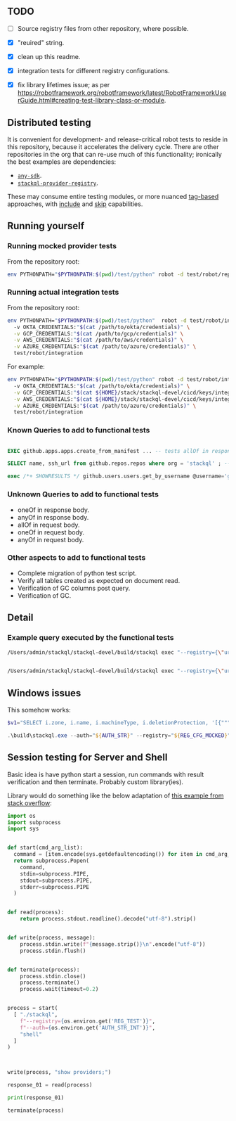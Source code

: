 

## TODO

- [ ] Source registry files from other repository, where possible.
- [x] "reuired" string.
- [x] clean up this readme.
- [x] integration tests for different registry configurations.
- [x] fix library lifetimes issue; as per https://robotframework.org/robotframework/latest/RobotFrameworkUserGuide.html#creating-test-library-class-or-module.


## Distributed testing

It is convenient for development- and release-critical robot tests to reside in this repository, because it accelerates the 
delivery cycle.  There are other repositories in the org that can re-use much of this functionality; ironically the best examples are dependencies:

- [`any-sdk`](https://github.com/stackql/any-sdk).
- [`stackql-provider-registry`](https://github.com/stackql/stackql-provider-registry).

These may consume entire testing modules, or more nuanced [tag-based](https://robotframework.org/robotframework/latest/RobotFrameworkUserGuide.html#tagging-test-cases) approaches, with [include](https://robotframework.org/robotframework/latest/RobotFrameworkUserGuide.html#by-tag-names) and [skip](https://robotframework.org/robotframework/latest/RobotFrameworkUserGuide.html#skip) capabilities.


## Running yourself

### Running mocked provider tests

From the repository root:

```sh
env PYTHONPATH="$PYTHONPATH:$(pwd)/test/python" robot -d test/robot/reports test/robot/functional
```

### Running actual integration tests

From the repository root:

```sh
env PYTHONPATH="$PYTHONPATH:$(pwd)/test/python"  robot -d test/robot/integration \ 
  -v OKTA_CREDENTIALS:"$(cat /path/to/okta/credentials)" \
  -v GCP_CREDENTIALS:"$(cat /path/to/gcp/credentials)" \
  -v AWS_CREDENTIALS:"$(cat /path/to/aws/credentials)" \
  -v AZURE_CREDENTIALS:"$(cat /path/to/azure/credentials)" \
  test/robot/integration
```

For example:

```sh
env PYTHONPATH="$PYTHONPATH:$(pwd)/test/python" robot -d test/robot/integration \ 
  -v OKTA_CREDENTIALS:"$(cat /path/to/okta/credentials)" \
  -v GCP_CREDENTIALS:"$(cat ${HOME}/stack/stackql-devel/cicd/keys/integration/stackql-dev-01-07d91f4abacf.json)" \
  -v AWS_CREDENTIALS:"$(cat ${HOME}/stack/stackql-devel/cicd/keys/integration/aws-auth-val.txt)" \
  -v AZURE_CREDENTIALS:"$(cat /path/to/azure/credentials)" \
  test/robot/integration
```


### Known Queries to add to functional tests

```sql

EXEC github.apps.apps.create_from_manifest ... -- tests allOf in response

SELECT name, ssh_url from github.repos.repos where org = 'stackql' ; -- tests straight to array response

exec /*+ SHOWRESULTS */ github.users.users.get_by_username @username='general-kroll-4-life'; -- was previously busted


```

### Unknown Queries to add to functional tests

- oneOf in response body.
- anyOf in response body.
- allOf in request body.
- oneOf in request body.
- anyOf in request body.


### Other aspects to add to functional tests

- Complete migration of python test script.
- Verify all tables created as expected on document read.
- Verification of GC columns post query.
- Verification of GC.

## Detail

### Example query executed by the functional tests

```bash
/Users/admin/stackql/stackql-devel/build/stackql exec "--registry={\"url\": \"file://${HOME}/stackql/stackql-devel/test/registry\", \"localDocRoot\": \"${HOME}/stackql/stackql-devel/test/registry\", \"useEmbedded\": false, \"verifyConfig\": {\"nopVerify\": true}}" "--auth={\"google\": {\"credentialsfilepath\": \"${HOME}/stackql/stackql-devel/test/assets/credentials/dummy/google/functional-test-dummy-sa-key.json\", \"type\": \"service_account\"}, \"okta\": {\"credentialsenvvar\": \"OKTA_SECRET_KEY\", \"type\": \"api_key\"}}" --tls.allowInsecure=true "select ipCidrRange, sum(5) cc  from  google.container.\`projects.aggregated.usableSubnetworks\` where projectsId = 'testing-project' group by \"ipCidrRange\" having sum(5) >= 5 order by ipCidrRange desc;"


/Users/admin/stackql/stackql-devel/build/stackql exec "--registry={\"url\": \"file://${HOME}/stackql/stackql-devel/test/empty\", \"localDocRoot\": \"${HOME}/stackql/stackql-devel/test/empty\", \"useEmbedded\": false, \"verifyConfig\": {\"nopVerify\": true}}" "--auth={\"google\": {\"credentialsfilepath\": \"${HOME}/stackql/stackql-devel/test/assets/credentials/dummy/google/functional-test-dummy-sa-key.json\", \"type\": \"service_account\"}, \"okta\": {\"credentialsenvvar\": \"OKTA_SECRET_KEY\", \"type\": \"api_key\"}}" --tls.allowInsecure=true "show providers;"
```

## Windows issues

This somehow works:

```ps1
$v1="SELECT i.zone, i.name, i.machineType, i.deletionProtection, '[{""""""subnetwork"""""":""""""' || JSON_EXTRACT(i.networkInterfaces, '$[0].subnetwork') || '""""""}]', '[{""""""boot"""""": true, """"""initializeParams"""""": { """"""diskSizeGb"""""": """"""' || JSON_EXTRACT(i.disks, '$[0].diskSizeGb') || '"""""", """"""sourceImage"""""": """"""' || d.sourceImage || '""""""}}]', i.labels FROM google.compute.instances i INNER JOIN google.compute.disks d ON i.name = d.name WHERE i.project = 'testing-project' AND i.zone = 'australia-southeast1-a' AND d.project = 'testing-project' AND d.zone = 'australia-southeast1-a' AND i.name LIKE '%' order by i.name DESC;"

.\build\stackql.exe --auth="${AUTH_STR}" --registry="${REG_CFG_MOCKED}" --tls.allowInsecure=true exec "$v1"
```

## Session testing for Server and Shell

Basic idea is have python start a session, run commands with result verification and then terminate.  Probably custom library(ies).

Library would do something like the below adaptation of [this example from stack overflow](https://stackoverflow.com/questions/19880190/interactive-input-output-using-python):

```py
import os
import subprocess
import sys


def start(cmd_arg_list):
  command = [item.encode(sys.getdefaultencoding()) for item in cmd_arg_list]
  return subprocess.Popen(
    command,
    stdin=subprocess.PIPE,
    stdout=subprocess.PIPE,
    stderr=subprocess.PIPE
  )


def read(process):
    return process.stdout.readline().decode("utf-8").strip()


def write(process, message):
    process.stdin.write(f"{message.strip()}\n".encode("utf-8"))
    process.stdin.flush()


def terminate(process):
    process.stdin.close()
    process.terminate()
    process.wait(timeout=0.2)


process = start(
  [ "./stackql",
    f"--registry={os.environ.get('REG_TEST')}",
    f"--auth={os.environ.get('AUTH_STR_INT')}",
    "shell"
  ]
)



write(process, "show providers;")

response_01 = read(process)

print(response_01)

terminate(process)

```

